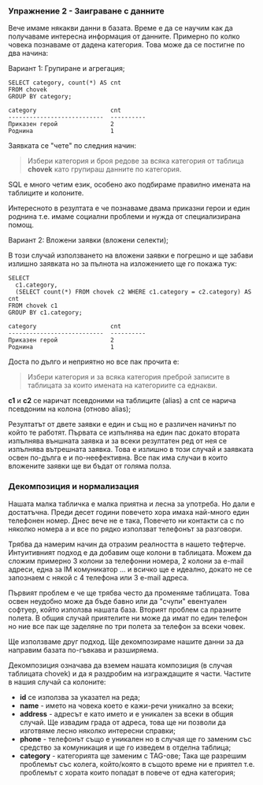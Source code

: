 ### Упражнение 2 - Заиграване с данните

Вече имаме някакви данни в базата. Време е да се научим как да получаваме интересна информация от данните. Примерно по колко човека познаваме от дадена категория. Това може да се постигне по два начина:

Вариант 1: Групиране и агрегация;

    SELECT category, count(*) AS cnt 
    FROM chovek 
    GROUP BY category;

    category                     cnt       
    ---------------------------  ----------
    Приказен герой               2         
    Роднина                      1         

Заявката се "чете" по следния начин:

> Избери категория и броя редове за всяка категория от таблица **chovek** като групираш данните по категория.

SQL е много четим език, особено ако подбираме правилно имената на таблиците и колоните.

Интересното в резултата е че познаваме двама приказни герои и един роднина т.е. имаме социални проблеми и нужда от специализирана помощ.

Вариант 2: Вложени заявки (вложени селекти);

В този случай използването на вложени заявки е погрешно и ще забави излишно заявката но за пълнота на изложението ще го покажа тук:

    SELECT 
      c1.category, 
      (SELECT count(*) FROM chovek c2 WHERE c1.category = c2.category) AS cnt 
    FROM chovek c1 
    GROUP BY c1.category;

    category                     cnt       
    ---------------------------  ----------
    Приказен герой               2         
    Роднина                      1         

Доста по дълго и неприятно но все пак прочита е:

> Избери категория и за всяка категория преброй записите в таблицата за които имената на категориите са еднакви.

**c1** и **c2** се наричат псевдоними на таблиците (alias) а cnt се нарича псевдоним на колона (отново alias);

Резултатът от двете заявки е един и същ но е различен начинът по който те работят. Първата се изпълнява на един пас докато втората изпълнява външната заявка и за всеки резултатен ред от нея се изпълнява вътрешната заявка. Това е излишно в този случай и заявката освен по-дълга е и по-неефективна. Все пак има случаи в които вложените заявки ще ви бъдат от голяма полза.


### Декомпозиция и нормализация

Нашата малка табличка е малка приятна и лесна за употреба. Но дали е достатъчна. Преди десет години повечето хора имаха най-много един телефонен номер. Днес вече не е така, Повечето ни контакти са с по няколко номера а и все по рядко използват телефонът за разговори. 

Трябва да намерим начин да отразим реалността в нашето тефтерче. Интуитивният подход е да добавим още колони в таблицата. Можем да сложим примерно 3 колони за телефонни номера, 2 колони за e-mail адреси, една за IM комуникатор ... и всичко ще е идеално, докато не се запознаем с някой с 4 телефона или 3 e-mail адреса.

Първият проблем е че ще трябва често да променяме таблицата. Това освен неудобно може да бъде бавно или да "счупи" евентуален софтуер, който използва нашата база.
Вторият проблем са празните полета. В общия случай приятелите ни може да имат по един телефон но ние все пак ще заделяне по три полета за телефон за всеки човек. 

Ще използваме друг подход. Ще декомпозираме нашите данни за да направим базата по-гъвкава и разширяема.

Декомпозиция означава да вземем нашата композиция (в случая таблицата chovek) и да я раздробим на изграждащите я части. 
Частите в нашия случай са колоните:

* **id** се използва за указател на реда;
* **name** - името на човека което е кажи-речи уникално за всеки;
* **address** - адресът е като името и е уникален за всеки в общия случай. Ще извадим града от адреса, това ще ни позволи да изготвяме лесно няколко интересни справки;
* **phone** - телефонът също е уникален но в случая ще го заменим със средство за комуникация и ще го изведем в отделна таблица;
* **category** - категорията ще заменим с TAG-ове; Така ще разрешим проблемът със колега, който/която в същото време ни е приятел т.е. проблемът с хората които попадат в повече от една категория;



